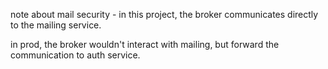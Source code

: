 note about mail security - in this project, the broker communicates directly to the mailing service. 

in prod, the broker wouldn't interact with mailing, but forward the communication to auth service.
